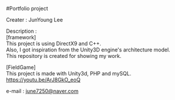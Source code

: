 #Portfolio project

Creater : JunYoung Lee

Description :  
[framework]  
This project is using DirectX9 and C++.  
Also, I got inspiration from the Unity3D engine's architecture model.  
This repository is created for showing my work.  

[FieldGame]  
This project is made with Unity3d, PHP and mySQL.  
https://youtu.be/ArJ8GkO_eoQ

e-mail : june7250@naver.com
